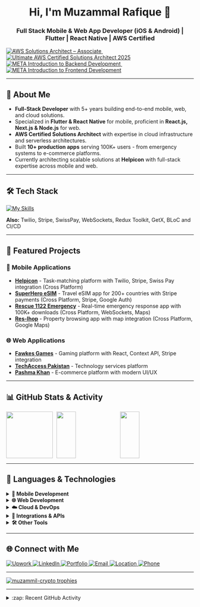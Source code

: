 <!--
Credits:
- Skill icons: https://github.com/tandpfun/skill-icons
- GitHub Stats: https://github.com/anuraghazra/github-readme-stats
-->

<h1 align="center">Hi, I'm Muzammal Rafique 👋</h1>
<h3 align="center">Full Stack Mobile & Web App Developer (iOS & Android) | Flutter | React Native | AWS Certified</h3>

<!-- ========================== CERTIFICATIONS (TOP) ========================== -->
<p align="left">
  <a href="https://www.credly.com/badges/678e4ee1-6ae2-4a0d-a08e-464085e918b0/public_url" target="_blank">
    <img alt="AWS Solutions Architect – Associate"
         src="https://img.shields.io/badge/AWS%20Solutions%20Architect%E2%80%94Associate-Verified%20(2025)-ff9900?style=for-the-badge&logo=amazonaws&logoColor=white" />
  </a>
  &nbsp;
  <a href="https://www.udemy.com/certificate/UC-83f3f0fe-e193-4dd2-af6c-35dfab2d44a4/" target="_blank">
    <img alt="Ultimate AWS Certified Solutions Architect 2025"
         src="https://img.shields.io/badge/AWS%20Cloud%20Practitioner%E2%80%94Foundational-Verified%20(2025)-232f3e?style=for-the-badge&logo=amazonaws&logoColor=white" />
  </a>
  <a href="https://www.coursera.org/account/accomplishments/certificate/7L6R2C4628B5" target="_blank">
    <img alt="META Introduction to Backend Development"
         src="https://img.shields.io/badge/META%20Introduction%20to%20Backend%20Development-Verified%20(2024)-0668E1?style=for-the-badge&logo=meta&logoColor=white" />
  </a>
  &nbsp;
  <a href="https://www.coursera.org/account/accomplishments/certificate/P5JJ58ZP7ZWV" target="_blank">
    <img alt="META Introduction to Frontend Development"
         src="https://img.shields.io/badge/META%20Introduction%20to%20Frontend%20Development-Verified%20(2024)-1877F2?style=for-the-badge&logo=meta&logoColor=white" />
  </a>
</p>

---

## 🚀 About Me
- **Full-Stack Developer** with 5+ years building end-to-end mobile, web, and cloud solutions.
- Specialized in **Flutter & React Native** for mobile, proficient in **React.js, Next.js & Node.js** for web.
- **AWS Certified Solutions Architect** with expertise in cloud infrastructure and serverless architectures.
- Built **10+ production apps** serving 100K+ users - from emergency systems to e-commerce platforms.
- Currently architecting scalable solutions at **Helpicon** with full-stack expertise across mobile and web.

---

## 🛠 Tech Stack
[![My Skills](https://skillicons.dev/icons?i=flutter,dart,react,nextjs,ts,js,nodejs,express,redux,tailwind,mongodb,firebase,aws,graphql,git,github&theme=light)](https://skillicons.dev)

**Also:** Twilio, Stripe, SwissPay, WebSockets, Redux Toolkit, GetX, BLoC and CI/CD

---

## 📌 Featured Projects

### 📱 **Mobile Applications**
- **[Helpicon](https://helpicon.se/)** **[](https://apps.apple.com/se/app/helpicon/id6450137041?l=en-GB)** - Task-matching platform with Twilio, Stripe, Swiss Pay integration (Cross Platform)
- **[SuperHero eSIM](https://apps.apple.com/pk/app/superhero-esim-travel-data/id6504882410)** - Travel eSIM app for 200+ countries with Stripe payments (Cross Platform, Stripe, Google Auth)
- **[Rescue 1122 Emergency](https://play.google.com/store/apps/details?id=com.hoboetech.rescue.consumer&hl=en)** - Real-time emergency response app with 100K+ downloads (Cross Platform, WebSockets, Maps)
- **[Res-Ihop](https://apps.apple.com/us/app/res-ihop/id1576501174)** - Property browsing app with map integration (Cross Platform, Google Maps)

### 🌐 **Web Applications**
- **[Fawkes Games](https://fawkesgames.com/)** - Gaming platform with React, Context API, Stripe integration
- **[TechAccess Pakistan](https://www.techaccesspak.com/)** - Technology services platform
- **[Pashma Khan](https://pashmakhan.com/)** - E-commerce platform with modern UI/UX

---

## 📊 GitHub Stats & Activity

<div align="left" style="display: flex; gap: 10px;">

  <!-- Top Languages -->
  <img src="https://github-readme-stats.vercel.app/api/top-langs/?username=muzammil-crypto&layout=compact&theme=radical&hide_border=true&border_radius=12" style="height: 125px; object-fit: cover;" />

  <!-- Streak Stats -->
  <img src="https://github-readme-streak-stats.herokuapp.com/?user=muzammil-crypto&theme=radical&hide_border=true&border_radius=12" style="width: 32%; height: 125px; object-fit: cover;" />

  <!-- GitHub Stats -->
  <img src="https://github-readme-stats.vercel.app/api?username=muzammil-crypto&show_icons=true&count_private=true&theme=radical&hide_border=true&border_radius=12" style="width: 32%; height: 125px; object-fit: cover;" />

</div>

---

## 🚀 Languages & Technologies

<p align="left">
  <!-- Mobile -->
  <details>
    <summary><b>📱 Mobile Development</b></summary>
    <br>
    <img src="https://img.shields.io/badge/Flutter-02569B?logo=flutter&logoColor=white&style=for-the-badge" />
    <img src="https://img.shields.io/badge/Dart-0175C2?logo=dart&logoColor=white&style=for-the-badge" />
    <img src="https://img.shields.io/badge/React%20Native-61DAFB?logo=react&logoColor=black&style=for-the-badge" />
    <img src="https://img.shields.io/badge/Redux%20Toolkit-764ABC?logo=redux&logoColor=white&style=for-the-badge" />
  </details>

  <!-- Web -->
  <details>
    <summary><b>🌐 Web Development</b></summary>
    <br>
    <img src="https://img.shields.io/badge/React-20232A?logo=react&logoColor=61DAFB&style=for-the-badge" />
    <img src="https://img.shields.io/badge/Next.js-000000?logo=next.js&logoColor=white&style=for-the-badge" />
    <img src="https://img.shields.io/badge/Node.js-339933?logo=node.js&logoColor=white&style=for-the-badge" />
    <img src="https://img.shields.io/badge/Express-000000?logo=express&logoColor=white&style=for-the-badge" />
    <img src="https://img.shields.io/badge/TypeScript-3178C6?logo=typescript&logoColor=white&style=for-the-badge" />
  </details>

  <!-- Cloud -->
  <details>
    <summary><b>☁️ Cloud & DevOps</b></summary>
    <br>
    <img src="https://img.shields.io/badge/AWS-FF9900?logo=amazon-aws&logoColor=white&style=for-the-badge" />
    <img src="https://img.shields.io/badge/Docker-2496ED?logo=docker&logoColor=white&style=for-the-badge" />
    <img src="https://img.shields.io/badge/GitHub%20Actions-2088FF?logo=github-actions&logoColor=white&style=for-the-badge" />
  </details>

  <!-- Integrations -->
  <details>
    <summary><b>🔗 Integrations & APIs</b></summary>
    <br>
    <img src="https://img.shields.io/badge/Stripe-008CDD?logo=stripe&logoColor=white&style=for-the-badge" />
    <img src="https://img.shields.io/badge/Twilio-F22F46?logo=twilio&logoColor=white&style=for-the-badge" />
    <img src="https://img.shields.io/badge/Firebase-FFCA28?logo=firebase&logoColor=black&style=for-the-badge" />
    <img src="https://img.shields.io/badge/Mapbox-000000?logo=mapbox&logoColor=white&style=for-the-badge" />
  </details>

  <!-- Tools -->
  <details>
    <summary><b>🛠 Other Tools</b></summary>
    <br>
    <img src="https://img.shields.io/badge/Git-F05032?logo=git&logoColor=white&style=for-the-badge" />
    <img src="https://img.shields.io/badge/GitHub-181717?logo=github&logoColor=white&style=for-the-badge" />
    <img src="https://img.shields.io/badge/VS%20Code-007ACC?logo=visual-studio-code&logoColor=white&style=for-the-badge" />
    <img src="https://img.shields.io/badge/Figma-F24E1E?logo=figma&logoColor=white&style=for-the-badge" />
  </details>
</p>

---

## 🌐 Connect with Me

<p align="left">
  <a href="https://www.upwork.com/freelancers/~0130e80325866dce81?mp_source=share" target="_blank">
    <img src="https://img.shields.io/badge/Upwork-6FDA44?style=for-the-badge&logo=upwork&logoColor=white" alt="Upwork"/>
  </a>
  <a href="https://www.linkedin.com/in/muzammil-rafique" target="_blank">
    <img src="https://img.shields.io/badge/LinkedIn-0077B5?style=for-the-badge&logo=linkedin&logoColor=white" alt="LinkedIn"/>
  </a>
  <a href="http://itsmuzamil.vercel.app" target="_blank">
    <img src="https://img.shields.io/badge/Portfolio-000000?style=for-the-badge&logo=vercel&logoColor=white" alt="Portfolio"/>
  </a>
  <a href="mailto:Muzamilrafiq000@gmail.com">
    <img src="https://img.shields.io/badge/Email-D14836?style=for-the-badge&logo=gmail&logoColor=white" alt="Email"/>
  </a>
  <a href="#">
    <img src="https://img.shields.io/badge/📍 Riyadh, Saudi Arabia-555555?style=for-the-badge" alt="Location"/>
  </a>
  <a href="tel:+966509652856">
    <img src="https://img.shields.io/badge/📱 +966509652856-555555?style=for-the-badge" alt="Phone"/>
  </a>
</p>

---

<p align="left">
  <a href="https://github.com/ryo-ma/github-profile-trophy">
    <img src="https://github-profile-trophy.vercel.app/?username=muzammil-crypto&margin-w=15&margin-h=15" alt="muzammil-crypto trophies"/>
  </a>
</p>

---

<details>
  <summary>:zap: Recent GitHub Activity</summary>
  
<!--START_SECTION:activity-->
1. 💪 Opened PR [#5](https://github.com/muzammil-crypto/helpicon-mobile-app/pull/5) in [muzammil-crypto/helpicon-mobile-app](https://github.com/muzammil-crypto/helpicon-mobile-app)
2. 🎉 Merged PR [#4](https://github.com/muzammil-crypto/emergency-response-app/pull/4) in [muzammil-crypto/emergency-response-app](https://github.com/muzammil-crypto/emergency-response-app)
3. 💪 Opened PR [#3](https://github.com/muzammil-crypto/flutter-ecommerce/pull/3) in [muzammil-crypto/flutter-ecommerce](https://github.com/muzammil-crypto/flutter-ecommerce)
4. ❌ Closed PR [#2](https://github.com/muzammil-crypto/react-native-chat-app/pull/2) in [muzammil-crypto/react-native-chat-app](https://github.com/muzammil-crypto/react-native-chat-app)
5. 🎉 Merged PR [#1](https://github.com/muzammil-crypto/aws-mobile-backend/pull/1) in [muzammil-crypto/aws-mobile-backend](https://github.com/muzammil-crypto/aws-mobile-backend)
<!--END_SECTION:activity-->
</details>
